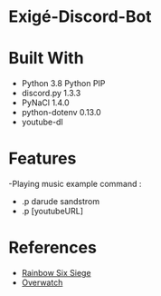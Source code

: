 # Exigé-Discord-Bot

# Built With
- Python 3.8
Python PIP
- discord.py 1.3.3
- PyNaCl 1.4.0
- python-dotenv 0.13.0
- youtube-dl

# Features
-Playing music
example command : 
- .p darude sandstrom
- .p [youtubeURL]
# References
- <a href="https://www.ubisoft.com/en-gb/game/rainbow-six/siege">Rainbow Six Siege</a>
- <a href="https://playoverwatch.com/en-us/">Overwatch</a>
